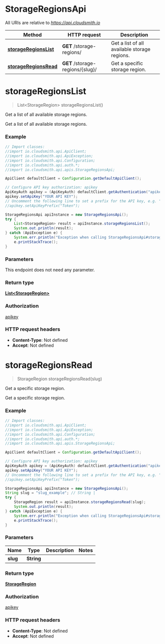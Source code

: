 # StorageRegionsApi

All URIs are relative to *https://api.cloudsmith.io*

Method | HTTP request | Description
------------- | ------------- | -------------
[**storageRegionsList**](StorageRegionsApi.md#storageRegionsList) | **GET** /storage-regions/ | Get a list of all available storage regions.
[**storageRegionsRead**](StorageRegionsApi.md#storageRegionsRead) | **GET** /storage-regions/{slug}/ | Get a specific storage region.


<a name="storageRegionsList"></a>
# **storageRegionsList**
> List&lt;StorageRegion&gt; storageRegionsList()

Get a list of all available storage regions.

Get a list of all available storage regions.

### Example
```java
// Import classes:
//import io.cloudsmith.api.ApiClient;
//import io.cloudsmith.api.ApiException;
//import io.cloudsmith.api.Configuration;
//import io.cloudsmith.api.auth.*;
//import io.cloudsmith.api.apis.StorageRegionsApi;

ApiClient defaultClient = Configuration.getDefaultApiClient();

// Configure API key authorization: apikey
ApiKeyAuth apikey = (ApiKeyAuth) defaultClient.getAuthentication("apikey");
apikey.setApiKey("YOUR API KEY");
// Uncomment the following line to set a prefix for the API key, e.g. "Token" (defaults to null)
//apikey.setApiKeyPrefix("Token");

StorageRegionsApi apiInstance = new StorageRegionsApi();
try {
    List<StorageRegion> result = apiInstance.storageRegionsList();
    System.out.println(result);
} catch (ApiException e) {
    System.err.println("Exception when calling StorageRegionsApi#storageRegionsList");
    e.printStackTrace();
}
```

### Parameters
This endpoint does not need any parameter.

### Return type

[**List&lt;StorageRegion&gt;**](StorageRegion.md)

### Authorization

[apikey](../README.md#apikey)

### HTTP request headers

 - **Content-Type**: Not defined
 - **Accept**: Not defined

<a name="storageRegionsRead"></a>
# **storageRegionsRead**
> StorageRegion storageRegionsRead(slug)

Get a specific storage region.

Get a specific storage region.

### Example
```java
// Import classes:
//import io.cloudsmith.api.ApiClient;
//import io.cloudsmith.api.ApiException;
//import io.cloudsmith.api.Configuration;
//import io.cloudsmith.api.auth.*;
//import io.cloudsmith.api.apis.StorageRegionsApi;

ApiClient defaultClient = Configuration.getDefaultApiClient();

// Configure API key authorization: apikey
ApiKeyAuth apikey = (ApiKeyAuth) defaultClient.getAuthentication("apikey");
apikey.setApiKey("YOUR API KEY");
// Uncomment the following line to set a prefix for the API key, e.g. "Token" (defaults to null)
//apikey.setApiKeyPrefix("Token");

StorageRegionsApi apiInstance = new StorageRegionsApi();
String slug = "slug_example"; // String | 
try {
    StorageRegion result = apiInstance.storageRegionsRead(slug);
    System.out.println(result);
} catch (ApiException e) {
    System.err.println("Exception when calling StorageRegionsApi#storageRegionsRead");
    e.printStackTrace();
}
```

### Parameters

Name | Type | Description  | Notes
------------- | ------------- | ------------- | -------------
 **slug** | **String**|  |

### Return type

[**StorageRegion**](StorageRegion.md)

### Authorization

[apikey](../README.md#apikey)

### HTTP request headers

 - **Content-Type**: Not defined
 - **Accept**: Not defined

